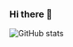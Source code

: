 ### Hi there 👋

<!--
**gokarna14/gokarna14** is a ✨ _special_ ✨ repository because its `README.md` (this file) appears on your GitHub profile.

Here are some ideas to get you started:

- 🔭 I’m currently working on ...
- 🌱 I’m currently learning ...
- 👯 I’m looking to collaborate on ...
- 🤔 I’m looking for help with ...
- 💬 Ask me about ...
- 📫 How to reach me: ...
- 😄 Pronouns: ...
- ⚡ Fun fact: ...
-->

![GitHub stats](https://github-readme-stats-sigma-five.vercel.app/api?username=gokarna14&show_icons=true&theme=radical)

<!-- [![Top Langs](https://github-readme-stats-sigma-five.vercel.app/api/top-langs/?username=gokarna14&layout=compact)](https://github.com/gokarna14/github-readme-stats) -->
